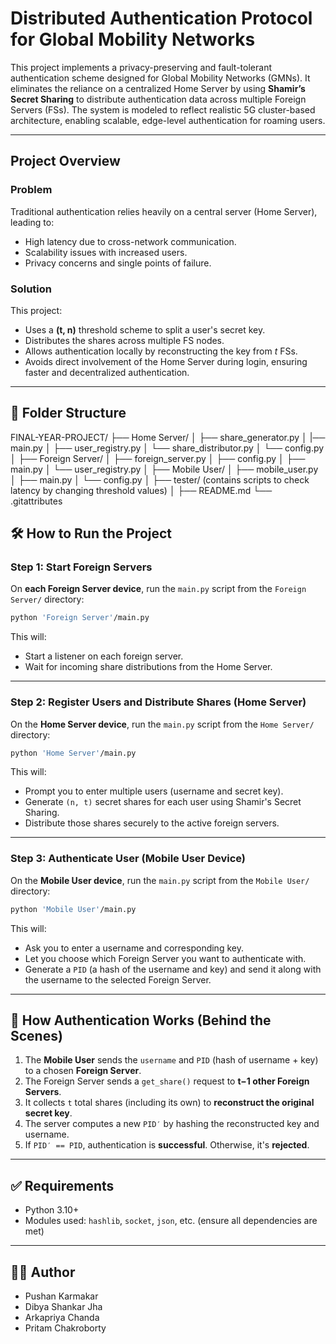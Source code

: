 #  Distributed Authentication Protocol for Global Mobility Networks

This project implements a privacy-preserving and fault-tolerant authentication scheme designed for Global Mobility Networks (GMNs). It eliminates the reliance on a centralized Home Server by using **Shamir’s Secret Sharing** to distribute authentication data across multiple Foreign Servers (FSs). The system is modeled to reflect realistic 5G cluster-based architecture, enabling scalable, edge-level authentication for roaming users.

---

## Project Overview

### Problem
Traditional authentication relies heavily on a central server (Home Server), leading to:
- High latency due to cross-network communication.
- Scalability issues with increased users.
- Privacy concerns and single points of failure.

### Solution
This project:
- Uses a **(t, n)** threshold scheme to split a user's secret key.
- Distributes the shares across multiple FS nodes.
- Allows authentication locally by reconstructing the key from *t* FSs.
- Avoids direct involvement of the Home Server during login, ensuring faster and decentralized authentication.

---

## 📁 Folder Structure

FINAL-YEAR-PROJECT/
├── Home Server/
│   ├── share_generator.py
│   |── main.py
│   ├── user_registry.py
│   └── share_distributor.py
│   └── config.py
│
├── Foreign Server/
│   ├── foreign_server.py
│   ├── config.py
│   ├── main.py
│   └── user_registry.py
│
├── Mobile User/
│   ├── mobile_user.py
│   ├── main.py
│   └── config.py
│
├── tester/         (contains scripts to check latency by changing threshold values)
│
├── README.md
└── .gitattributes



## 🛠 How to Run the Project

### **Step 1: Start Foreign Servers**

On **each Foreign Server device**, run the `main.py` script from the `Foreign Server/` directory:

```bash
python 'Foreign Server'/main.py
````

This will:

* Start a listener on each foreign server.
* Wait for incoming share distributions from the Home Server.

---

### **Step 2: Register Users and Distribute Shares (Home Server)**

On the **Home Server device**, run the `main.py` script from the `Home Server/` directory:

```bash
python 'Home Server'/main.py
```

This will:

* Prompt you to enter multiple users (username and secret key).
* Generate `(n, t)` secret shares for each user using Shamir's Secret Sharing.
* Distribute those shares securely to the active foreign servers.

---

### **Step 3: Authenticate User (Mobile User Device)**

On the **Mobile User device**, run the `main.py` script from the `Mobile User/` directory:

```bash
python 'Mobile User'/main.py
```

This will:

* Ask you to enter a username and corresponding key.
* Let you choose which Foreign Server you want to authenticate with.
* Generate a `PID` (a hash of the username and key) and send it along with the username to the selected Foreign Server.

---

## 🔐 How Authentication Works (Behind the Scenes)

1. The **Mobile User** sends the `username` and `PID` (hash of username + key) to a chosen **Foreign Server**.
2. The Foreign Server sends a `get_share()` request to **t−1 other Foreign Servers**.
3. It collects `t` total shares (including its own) to **reconstruct the original secret key**.
4. The server computes a new `PID′` by hashing the reconstructed key and username.
5. If `PID′ == PID`, authentication is **successful**. Otherwise, it's **rejected**.

---

## ✅ Requirements

* Python 3.10+
* Modules used: `hashlib`, `socket`, `json`, etc. (ensure all dependencies are met)

---

## 👨‍💻 Author

* Pushan Karmakar
* Dibya Shankar Jha
* Arkapriya Chanda
* Pritam Chakroborty


